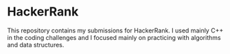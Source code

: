 # HackerRank
This repository contains my submissions for HackerRank. I used mainly C++ in the coding challenges and I focused mainly on practicing with algorithms and data structures.

